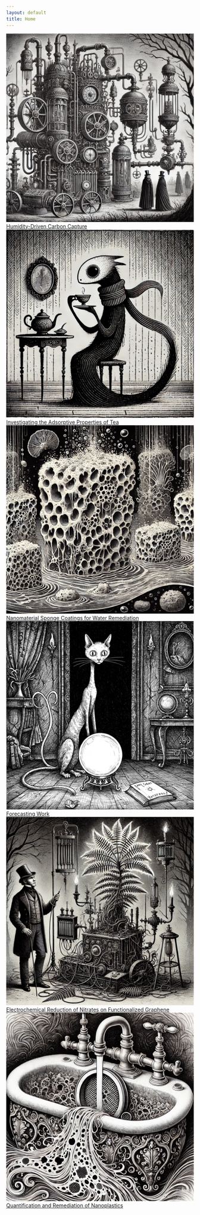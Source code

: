 ```yaml
---
layout: default
title: Home
---
```


<section class="image-grid">
  <a href="dac" aria-haspopup="true" aria-expanded="false">
    <img src="/assets/images/dac" alt="DAC Image">
    <span>Humidity-Driven Carbon Capture</span>
  </a>    
  <a href="tea" aria-haspopup="true" aria-expanded="false">
    <img src="/assets/images/tea" alt="Tea Image">
    <span>Investigating the Adsorptive Properties of Tea</span>
  </a>
  <a href="sponge" aria-haspopup="true" aria-expanded="false">
    <img src="/assets/images/sponge" alt="Sponge Image">
    <span>Nanomaterial Sponge Coatings for Water Remediation</span>
  </a>
  <a href="forecasting" aria-haspopup="true" aria-expanded="false">
    <img src="/assets/images/forecasting.jpeg" alt="Forecasting Image">
    <span>Forecasting Work</span>
  </a>
    <a href="nitrates" aria-haspopup="true" aria-expanded="false">
    <img src="/assets/images/nitrates" alt="Nitrates Image">
    <span>Electrochemical Reduction of Nitrates on Functionalized Graphene</span>
  </a>
    <a href="nanoplastics" aria-haspopup="true" aria-expanded="false">
    <img src="/assets/images/nanoplastics" alt="Nanoplastics Image">
    <span>Quantification and Remediation of Nanoplastics</span>
  </a>
</section>
